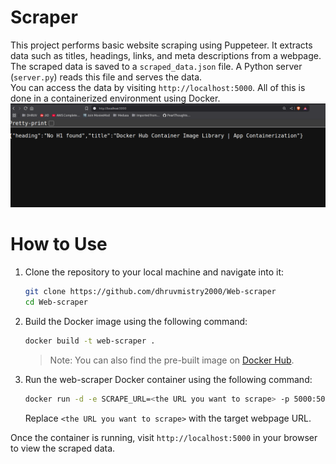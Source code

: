 # Scraper

This project performs basic website scraping using Puppeteer. It extracts data such as titles, headings, links, and meta descriptions from a webpage. The scraped data is saved to a `scraped_data.json` file. A Python server (`server.py`) reads this file and serves the data.  
You can access the data by visiting `http://localhost:5000`. All of this is done in a containerized environment using Docker.
![image](image.png)

# How to Use

1. Clone the repository to your local machine and navigate into it:
    ```bash
    git clone https://github.com/dhruvmistry2000/Web-scraper
    cd Web-scraper
    ```

2. Build the Docker image using the following command:
    ```bash
    docker build -t web-scraper .
    ```
    > Note: You can also find the pre-built image on [Docker Hub](https://hub.docker.com/repository/docker/dhruvmistry200/web-scraper/general).

3. Run the web-scraper Docker container using the following command:
    ```bash
    docker run -d -e SCRAPE_URL=<the URL you want to scrape> -p 5000:5000 web-scraper
    ```
    Replace `<the URL you want to scrape>` with the target webpage URL.

Once the container is running, visit `http://localhost:5000` in your browser to view the scraped data.
